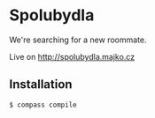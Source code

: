 # Spolubydla

We're searching for a new roommate.

Live on http://spolubydla.majko.cz

## Installation

```
$ compass compile
```
